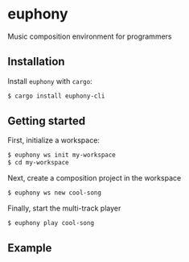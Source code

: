 # euphony

Music composition environment for programmers

## Installation

Install `euphony` with `cargo`:

```sh
$ cargo install euphony-cli
```

## Getting started

First, initialize a workspace:

```sh
$ euphony ws init my-workspace
$ cd my-workspace
```

Next, create a composition project in the workspace

```sh
$ euphony ws new cool-song
```

Finally, start the multi-track player

```sh
$ euphony play cool-song
```

## Example

```rust

```
